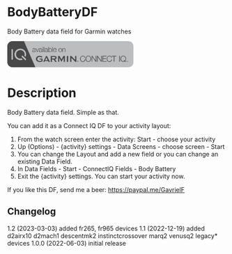 # BodyBatteryDF
Body Battery data field for Garmin watches

<a href="https://apps.garmin.com/en-US/apps/7a946b75-69d8-4594-8efe-b68d6ef84cb0"><img src="images/available-connect-iq-badge.svg" height="60" alt="Download from Garmin Connect IQ"></a>

# Description

Body Battery data field. Simple as that.

You can add it as a Connect IQ DF to your activity layout:

1. From the watch screen enter the activity: Start - choose your activity
2. Up (Options) - {activity} settings - Data Screens - choose screen - Start
3. You can change the Layout and add a new field or you can change an existing Data Field.
4. In Data Fields - Start - ConnectIQ Fields - Body Battery
5. Exit the {activity} settings.
You can start your activity now.

If you like this DF, send me a beer: https://paypal.me/GavrielF

## Changelog

1.2 (2023-03-03) added fr265, fr965 devices
1.1 (2022-12-19) added d2airx10 d2mach1 descentmk2 instinctcrossover marq2 venusq2 legacy* devices
1.0.0 (2022-06-03) initial release